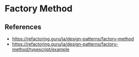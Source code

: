 # Factory Method

## References
- https://refactoring.guru/ja/design-patterns/factory-method
- https://refactoring.guru/ja/design-patterns/factory-method/typescript/example
